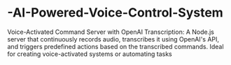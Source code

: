 # -AI-Powered-Voice-Control-System
Voice-Activated Command Server with OpenAI Transcription: A Node.js server that continuously records audio, transcribes it using OpenAI's API, and triggers predefined actions based on the transcribed commands. Ideal for creating voice-activated systems or automating tasks
